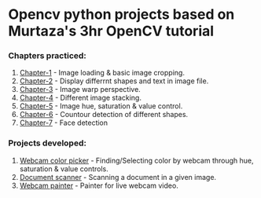 # Opencv python projects based on Murtaza's 3hr OpenCV tutorial   
### Chapters practiced:   
1. [Chapter-1](https://github.com/sinchan-s/opencv-projects/blob/master/cv_chapter1.py) - Image loading & basic image cropping.
2. [Chapter-2](https://github.com/sinchan-s/opencv-projects/blob/master/cv_chapter2.py) - Display differrnt shapes and text in image file.
3. [Chapter-3](https://github.com/sinchan-s/opencv-projects/blob/master/cv_chapter3.py) - Image warp perspective.
4. [Chapter-4](https://github.com/sinchan-s/opencv-projects/blob/master/cv_chapter4.py) - Different image stacking.
5. [Chapter-5](https://github.com/sinchan-s/opencv-projects/blob/master/cv_chapter5.py) - Image hue, saturation & value control.
6. [Chapter-6](https://github.com/sinchan-s/opencv-projects/blob/master/cv_chapter6.py) - Countour detection of different shapes.
7. [Chapter-7](https://github.com/sinchan-s/opencv-projects/blob/master/cv_chapter7.py) - Face detection

### Projects developed:
1. [Webcam color picker](https://github.com/sinchan-s/opencv-projects/blob/master/cam_colorfinder.py) - Finding/Selecting color by webcam through hue, saturation & value controls.   
2. [Document scanner](https://github.com/sinchan-s/opencv-projects/blob/master/doc_scanner.py) - Scanning a document in a given image.   
3. [Webcam painter](https://github.com/sinchan-s/opencv-projects/blob/master/webcam-paint.py) - Painter for live webcam video.
